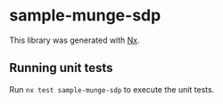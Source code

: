 # sample-munge-sdp

This library was generated with [Nx](https://nx.dev).

## Running unit tests

Run `nx test sample-munge-sdp` to execute the unit tests.
